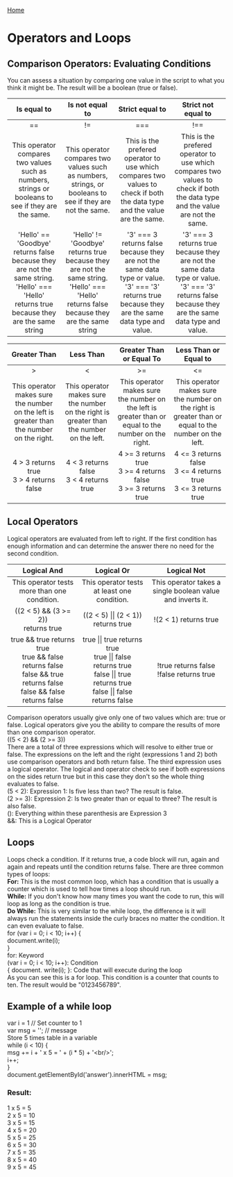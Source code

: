 [Home](README.md)
<DOCTYPE html>
<link rel="stylesheet" href="style.css" />
<body>
    <h1>Operators and Loops</h1>
        <h2>Comparison Operators: Evaluating Conditions</h2>
                You can assess a situation by comparing one value in the script to what you think it might be. The result will be a boolean (true or false).
<table style="width:100%">
    <thead>
        <tr>
            <th align="center">Is equal to</th>
            <th align="center">Is not equal to</th>
            <th align="center">Strict equal to</th>
            <th align="center">Strict not equal to</th>
        </tr>
    </thead>
    <tbody>
        <tr>
            <td align="center">==</td>
            <td align="center">!=</td>
            <td align="center">===</td>
            <td align="center">!==</td>
        </tr>
        <tr>
            <td align="center">This operator compares two values such as numbers, strings or booleans to see if they are the same.</td>
            <td align="center">This operator compares two values such as numbers, strings, or booleans to see if they are not the same.</td>
            <td align="center">This is the prefered operator to use which compares two values to check if both the data type and the value are the same.</td>
            <td align="center">This is the prefered operator to use which compares two values to check if both the data type and the value are not the same.</td>
        </tr>
        <tr>
            <td align="center">'<span class="pinkText">Hello</span>' == '<span class="pinkText">Goodbye</span>'<br /> returns <span class="deepPink">false</span> because they are not the same string.<br />'<span class="pinkText">Hello</span>' === '<span class="pinkText">Hello</span>'<br /> returns <span class="greenText">true</span> because they are the same string</td>
            <td align="center">'<span class="pinkText">Hello</span>' != '<span class="pinkText">Goodbye</span>'<br /> returns <span class="greenText">true</span> because they are not the same string.<br />'<span class="pinkText">Hello</span>' === '<span class="pinkText">Hello</span>'<br /> returns <span class="deepPink">false</span> because they are the same string</td>
            <td align="center">'<span class="pinkText">3</span>' === <span class="pinkText">3</span><br /> returns <span class="deepPink">false</span> because they are not the same data type or value.<br /> '<span class="pinkText">3</span>' === '<span class="pinkText">3</span>'<br /> returns <span class="greenText">true</span> because they are the same data type and value.</td>
            <td align="center">'<span class="pinkText">3</span>' === <span class="pinkText">3</span><br /> returns <span class="greenText">true</span> because they are not the same data type or value.<br /> '<span class="pinkText">3</span>' === '<span class="pinkText">3</span>'<br /> returns <span class="deepPink">false</span> because they are the same data type and value.</td>
        </tr>
    </tbody>
</table>
<table style="width:100%">
    <thead>
        <tr>
            <th align="center">Greater Than</th>
            <th align="center">Less Than</th>
            <th align="center">Greater Than or Equal To</th>
            <th align="center">Less Than or Equal to</th>
        </tr>
    </thead>
    <tbody>
        <tr>
            <td align="center">&gt;</td>
            <td align="center">&lt;</td>
            <td align="center">&gt;=</td>
            <td align="center">&lt;=</td>
        </tr>
        <tr>
            <td align="center">This operator makes sure the number on the left is greater than the number on the right.</td>
            <td align="center">This operator makes sure the number on the right is greater than the number on the left.</td>
            <td align="center">This operator makes sure the number on the left is greater than or equal to the number on the right.</td>
            <td align="center">This operator makes sure the number on the right is greater than or equal to the number on the left.</td>
        </tr>
        <tr>
            <td align="center">
                <span class="pinkText">4</span> &gt; <span class="pinkText">3</span> returns <span class="greenText">true</span><br />
                <span class="pinkText">3</span> &gt; <span class="pinkText">4</span> returns <span class="deepPink">false</span><br />
            </td>
            <td align="center">
                <span class="pinkText">4</span> &lt; <span class="pinkText">3</span> returns <span class="deepPink">false</span><br />
                <span class="pinkText">3</span> &lt; <span class="pinkText">4</span> returns <span class="greenText">true</span><br />
            </td>
            <td align="center">
                <span class="pinkText">4</span> &gt;= <span class="pinkText">3</span> returns <span class="greenText">true</span><br />
                <span class="pinkText">3</span> &gt;= <span class="pinkText">4</span> returns <span class="deepPink">false</span><br />
                <span class="pinkText">3</span> &gt;= <span class="pinkText">3</span> returns <span class="greenText">true</span><br />
            </td>
            <td align="center">
                <span class="pinkText">4</span> &lt;= <span class="pinkText">3</span> returns <span class="deepPink">false</span><br />
                <span class="pinkText">3</span> &lt;= <span class="pinkText">4</span> returns <span class="greenText">true</span><br />
                <span class="pinkText">3</span> &lt;= <span class="pinkText">3</span> returns <span class="greenText">true</span>
            </td>
        </tr>
    </tbody>
</table>
        <h2>Local Operators</h2>
        <p>
            Logical operators are evaluated from left to right. If the first condition has enough information and can determine the answer there no need for the second condition. 
        </p>
            <table style="width:100%">
    <thead>
        <tr>
            <th align="center">Logical And</th>
            <th align="center">Logical Or</th>
            <th align="center">Logical Not</th>
        </tr>
    </thead>
    <tbody>
        <tr>
            <td align="center">This operator tests more than one condition.</td>
            <td align="center">This operator tests at least one condition.</td>
            <td align="center">This operator takes a single boolean value and inverts it.</td>
        </tr>
        <tr>
            <td align="center">((2 &lt; 5) &amp;&amp; (3 &gt;= 2))<br /> returns <span class="greenText">true</span></td>
            <td align="center">((2 &lt; 5) || (2 &lt; 1))<br /> returns <span class="greenText">true</span></td>
            <td align="center">!(2 &lt; 1) returns <span class="greenText">true</span></td>
        </tr>
        <tr>
            <td align="center">
                <span class="greenText">true</span> &amp;&amp; <span class="greenText">true</span> returns <span class="greenText">true</span><br />
                <span class="greenText">true</span> &amp;&amp; <span class="deepPink">false</span> returns <span class="deepPink">false</span><br />
                <span class="deepPink"> false</span> &amp;&amp; <span class="greenText">true</span> returns <span class="deepPink">false</span><br />
                <span class="deepPink"> false</span> &amp;&amp; <span class="deepPink">false</span> returns <span class="deepPink">false</span>
            </td>
            <td align="center">
                <span class="greenText">true</span> || <span class="greenText">true</span> returns <span class="greenText">true</span><br />
                <span class="greenText"> true</span> || <span class="deepPink">false</span> returns <span class="greenText">true</span><br />
                <span class="deepPink">false</span> || <span class="greenText">true</span> returns <span class="greenText">true</span><br />
                <span class="deepPink"> false</span> || <span class="deepPink">false</span> returns <span class="deepPink">false</span>
                </td>
            <td align="center">
                !<span class="greenText">true</span> returns <span class="deepPink">false</span><br />
                !<span class="deepPink">false</span> returns <span class="greenText">true</span>
            </td>
        </tr>
    </tbody>
</table>
            Comparison operators usually give only one of two values which are: <span class="greenText">true</span> or <span class="deepPink">false</span>. Logical operators give you the ability to compare the results of more than one comparison operator.<br />
            <span class="pinkText">(</span><span class="blueText">(5 &lt; 2)</span> <span class="yellowText">&amp;&amp;</span> <span class="lightPurple">(2 &gt;= 3)</span><span class="pinkText">)</span><br />
            There are a total of three expressions which will resolve to either <span class="greenText">true</span> or <span class="deepPink">false</span>. The expressions on the left and the right (expressions 1 and 2) both use comparison operators and both return <span class="deepPink">false</span>. The third expression uses a logical operator. The logical and operator check to see if both expressions on the sides return <span class="greenText">true</span> but in this case they don't so the whole thing evaluates to <span class="deepPink">false</span>.<br />
            <span class="blueText">(5 &lt; 2)</span>: Expression 1: Is five less than two? The result is <span class="deepPink">false</span>.<br />
            <span class="lightPurple">(2 &gt;= 3)</span>: Expression 2: Is two greater than or equal to three? The result is also <span class="deepPink">false</span>.<br />
            <span class="pinkText">()</span>: Everything within these parenthesis are Expression 3<br />
            <span class="yellowText">&amp;&amp;</span>: This is a Logical Operator<br />
        <h2>Loops</h2>    
            Loops check a condition. If it returns true, a code block will run, again and again and repeats until the condition returns false. There are three common types of loops: <br />
            <b>For:</b> This is the most common loop, which has a condition that is usually a counter which is used to tell how times a loop should run.<br />
            <b>While:</b> If you don't know how many times you want the code to run, this will loop as long as the condition is true.<br />
            <b>Do While:</b> This is very similar to the while loop, the difference is it will always run the statements inside the curly braces no matter the condition. It can even evaluate to false.<br />
            <span class="pinkText">for</span> <span class="blueText">(var i = 0; i &lt; 10; i++)</span> <span class="greenText">{<br />document.write(i);<br />}</span><br />
            <span class="pinkText">for</span>: Keyword<br />
            <span class="blueText">(var i = 0; i &lt; 10; i++)</span>: Condition<br />
            <span class="greenText">{ document. write(i); }</span>: Code that will execute during the loop<br />
            As you can see this is a for loop. This condition is a counter that counts to ten. The result would be "0123456789".<br />
        <h2>Example of a while loop</h2>
            <span class="greenText">var i = 1</span>        <span class="grayText">// Set counter to 1</span><br />
            <span class="greenText">var msg = '';</span>        <span class="grayText">// message</span><br />
            <span class="grayText">Store 5 times table in a variable</span><br />
            <span class="greenText">while (i &lt; 10) {</span><br />
            <span class="greenText">msg += i + ' x 5 = ' + (i * 5) + '&lt;br/&gt;';</span><br />
            <span class="greenText">i++;</span><br />
            <span class="greenText">}</span><br />
            <span class="greenText">document.getElementById('answer').innerHTML = msg;</span><br />
        <h3>Result:</h3>
            1 x 5 = 5<br />
            2 x 5 = 10<br />
            3 x 5 = 15<br /> 
            4 x 5 = 20<br />
            5 x 5 = 25<br />
            6 x 5 = 30<br />
            7 x 5 = 35<br />
            8 x 5 = 40<br />
            9 x 5 = 45<br />
</body>
</html>
